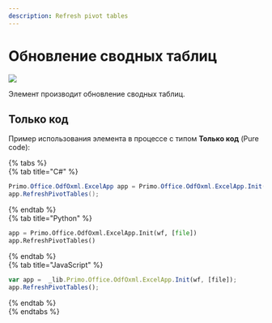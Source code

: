 ```yaml
---
description: Refresh pivot tables
---
```

# Обновление сводных таблиц

![](../../../resources/basic/myoffice/table/odftable-refresh-pivot-tables.png)

Элемент производит обновление сводных таблиц.

## Только код
Пример использования элемента в процессе с типом **Только код** (Pure code): 

{% tabs %}  
{% tab title="C#" %}  
```csharp  
Primo.Office.OdfOxml.ExcelApp app = Primo.Office.OdfOxml.ExcelApp.Init(wf, [file]);  
app.RefreshPivotTables();  
```
{% endtab %}  
{% tab title="Python" %}  
```python  
app = Primo.Office.OdfOxml.ExcelApp.Init(wf, [file])  
app.RefreshPivotTables()  
```
{% endtab %}  
{% tab title="JavaScript" %}  
```javascript  
var app =  _lib.Primo.Office.OdfOxml.ExcelApp.Init(wf, [file]);  
app.RefreshPivotTables();  
```
{% endtab %}  
{% endtabs %}  

